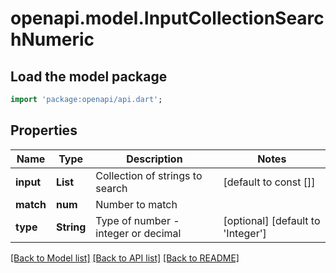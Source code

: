 # openapi.model.InputCollectionSearchNumeric

## Load the model package
```dart
import 'package:openapi/api.dart';
```

## Properties
Name | Type | Description | Notes
------------ | ------------- | ------------- | -------------
**input** | **List<num>** | Collection of strings to search | [default to const []]
**match** | **num** | Number to match | 
**type** | **String** | Type of number - integer or decimal | [optional] [default to 'Integer']

[[Back to Model list]](../README.md#documentation-for-models) [[Back to API list]](../README.md#documentation-for-api-endpoints) [[Back to README]](../README.md)


